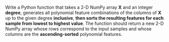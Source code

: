 Write a Python function that takes a 2-D NumPy array **X** and an integer **degree**, generates all polynomial feature combinations of the columns of **X** up to the given degree **inclusive**, **then sorts the resulting features for each sample from lowest to highest value**. The function should return a new 2-D NumPy array whose rows correspond to the input samples and whose columns are the **ascending-sorted** polynomial features.
